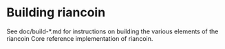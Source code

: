 Building riancoin
================

See doc/build-*.md for instructions on building the various
elements of the riancoin Core reference implementation of riancoin.
